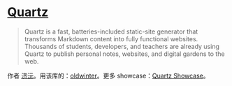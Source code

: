 # [Quartz]((https://quartz.jzhao.xyz/))
> Quartz is a fast, batteries-included static-site generator that transforms Markdown content into fully functional websites. Thousands of students, developers, and teachers are already using Quartz to publish personal notes, websites, and digital gardens to the web.

作者 [济沅](https://jzhao.xyz/)。用该库的：[oldwinter](https://garden.oldwinter.top/)。更多 showcase：[Quartz Showcase](https://quartz.jzhao.xyz/showcase)。